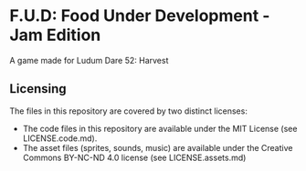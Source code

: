 # F.U.D: Food Under Development - Jam Edition
A game made for Ludum Dare 52: Harvest

## Licensing

The files in this repository are covered by two distinct licenses: 

- The code files in this repository are available under the MIT License (see LICENSE.code.md). 
- The asset files (sprites, sounds, music) are available under the Creative Commons BY-NC-ND 4.0 license (see LICENSE.assets.md)


